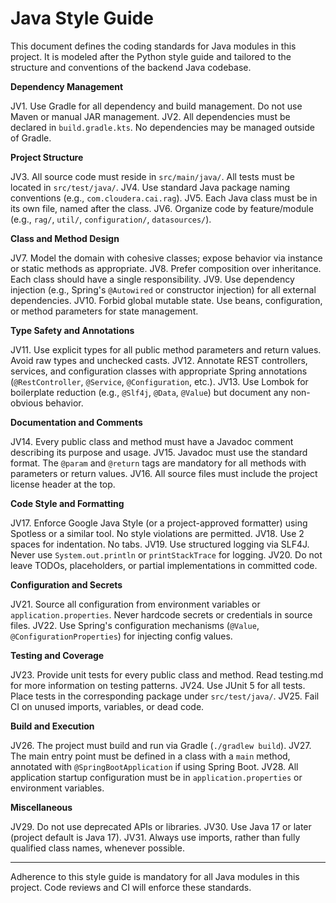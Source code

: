 # Java Style Guide

This document defines the coding standards for Java modules in this project. It is modeled after the Python style guide and tailored to the structure and conventions of the backend Java codebase.

**Dependency Management**

JV1. Use Gradle for all dependency and build management. Do not use Maven or manual JAR management.
JV2. All dependencies must be declared in `build.gradle.kts`. No dependencies may be managed outside of Gradle.

**Project Structure**

JV3. All source code must reside in `src/main/java/`. All tests must be located in `src/test/java/`.
JV4. Use standard Java package naming conventions (e.g., `com.cloudera.cai.rag`).
JV5. Each Java class must be in its own file, named after the class.
JV6. Organize code by feature/module (e.g., `rag/`, `util/`, `configuration/`, `datasources/`).

**Class and Method Design**

JV7. Model the domain with cohesive classes; expose behavior via instance or static methods as appropriate.
JV8. Prefer composition over inheritance. Each class should have a single responsibility.
JV9. Use dependency injection (e.g., Spring's `@Autowired` or constructor injection) for all external dependencies.
JV10. Forbid global mutable state. Use beans, configuration, or method parameters for state management.

**Type Safety and Annotations**

JV11. Use explicit types for all public method parameters and return values. Avoid raw types and unchecked casts.
JV12. Annotate REST controllers, services, and configuration classes with appropriate Spring annotations (`@RestController`, `@Service`, `@Configuration`, etc.).
JV13. Use Lombok for boilerplate reduction (e.g., `@Slf4j`, `@Data`, `@Value`) but document any non-obvious behavior.

**Documentation and Comments**

JV14. Every public class and method must have a Javadoc comment describing its purpose and usage.
JV15. Javadoc must use the standard format. The `@param` and `@return` tags are mandatory for all methods with parameters or return values.
JV16. All source files must include the project license header at the top.

**Code Style and Formatting**

JV17. Enforce Google Java Style (or a project-approved formatter) using Spotless or a similar tool. No style violations are permitted.
JV18. Use 2 spaces for indentation. No tabs.
JV19. Use structured logging via SLF4J. Never use `System.out.println` or `printStackTrace` for logging.
JV20. Do not leave TODOs, placeholders, or partial implementations in committed code.

**Configuration and Secrets**

JV21. Source all configuration from environment variables or `application.properties`. Never hardcode secrets or credentials in source files.
JV22. Use Spring's configuration mechanisms (`@Value`, `@ConfigurationProperties`) for injecting config values.

**Testing and Coverage**

JV23. Provide unit tests for every public class and method. Read testing.md for more information on testing patterns.
JV24. Use JUnit 5 for all tests. Place tests in the corresponding package under `src/test/java/`.
JV25. Fail CI on unused imports, variables, or dead code.

**Build and Execution**

JV26. The project must build and run via Gradle (`./gradlew build`).
JV27. The main entry point must be defined in a class with a `main` method, annotated with `@SpringBootApplication` if using Spring Boot.
JV28. All application startup configuration must be in `application.properties` or environment variables.

**Miscellaneous**

JV29. Do not use deprecated APIs or libraries.
JV30. Use Java 17 or later (project default is Java 17).
JV31. Always use imports, rather than fully qualified class names, whenever possible.

---

Adherence to this style guide is mandatory for all Java modules in this project. Code reviews and CI will enforce these standards.
